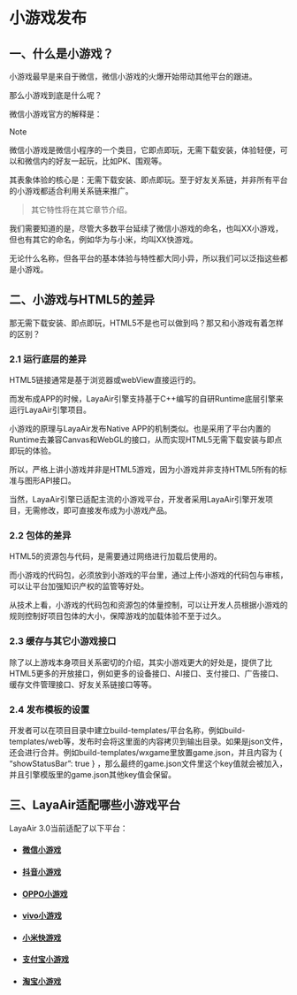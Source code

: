 # 小游戏发布

## 一、什么是小游戏？

小游戏最早是来自于微信，微信小游戏的火爆开始带动其他平台的跟进。

那么小游戏到底是什么呢？

微信小游戏官方的解释是：

> [!Note]
>
> 微信小游戏是微信小程序的一个类目，它即点即玩，无需下载安装，体验轻便，可以和微信内的好友一起玩，比如PK、围观等。

其表象体验的核心是：无需下载安装、即点即玩。至于好友关系链，并非所有平台的小游戏都适合利用关系链来推广。

> 其它特性将在其它章节介绍。

我们需要知道的是，尽管大多数平台延续了微信小游戏的命名，也叫XX小游戏，但也有其它的命名，例如华为与小米，均叫XX快游戏。

无论什么名称，但各平台的基本体验与特性都大同小异，所以我们可以泛指这些都是小游戏。



## 二、小游戏与HTML5的差异

那无需下载安装、即点即玩，HTML5不是也可以做到吗？那又和小游戏有着怎样的区别？

### 2.1 运行底层的差异

HTML5链接通常是基于浏览器或webView直接运行的。

而发布成APP的时候，LayaAir引擎支持基于C++编写的自研Runtime底层引擎来运行LayaAir引擎项目。

小游戏的原理与LayaAir发布Native APP的机制类似。也是采用了平台内置的Runtime去兼容Canvas和WebGL的接口，从而实现HTML5无需下载安装与即点即玩的体验。

所以，严格上讲小游戏并非是HTML5游戏，因为小游戏并非支持HTML5所有的标准与图形API接口。

当然，LayaAir引擎已适配主流的小游戏平台，开发者采用LayaAir引擎开发项目，无需修改，即可直接发布成为小游戏产品。

### 2.2 包体的差异

HTML5的资源包与代码，是需要通过网络进行加载后使用的。

而小游戏的代码包，必须放到小游戏的平台里，通过上传小游戏的代码包与审核，可以让平台加强知识产权的监管等好处。

从技术上看，小游戏的代码包和资源包的体量控制，可以让开发人员根据小游戏的规则控制好项目包体的大小，保障游戏的加载体验不至于过久。

### 2.3 缓存与其它小游戏接口

除了以上游戏本身项目关系密切的介绍，其实小游戏更大的好处是，提供了比HTML5更多的开放接口，例如更多的设备接口、AI接口、支付接口、广告接口、缓存文件管理接口、好友关系链接口等等。

### 2.4 发布模板的设置

开发者可以在项目目录中建立build-templates/平台名称，例如build-templates/web等，发布时会将这里面的内容拷贝到输出目录。如果是json文件，还会进行合并。例如build-templates/wxgame里放置game.json，并且内容为 { “showStatusBar”: true } ，那么最终的game.json文件里这个key值就会被加入，并且引擎模版里的game.json其他key值会保留。



## 三、LayaAir适配哪些小游戏平台

LayaAir 3.0当前适配了以下平台：

- #### [微信小游戏](./wechat/readme.md)

- #### [抖音小游戏](./byteDance/readme.md)

- ####  [OPPO小游戏](./OPPO/readme.md)

- #### [vivo小游戏](./vivo/readme.md)

- #### [小米快游戏](./xiaomi/readme.md)

- #### [支付宝小游戏](./alipaygame/readme.md)

- #### [淘宝小游戏](./tbgame/readme.md)

